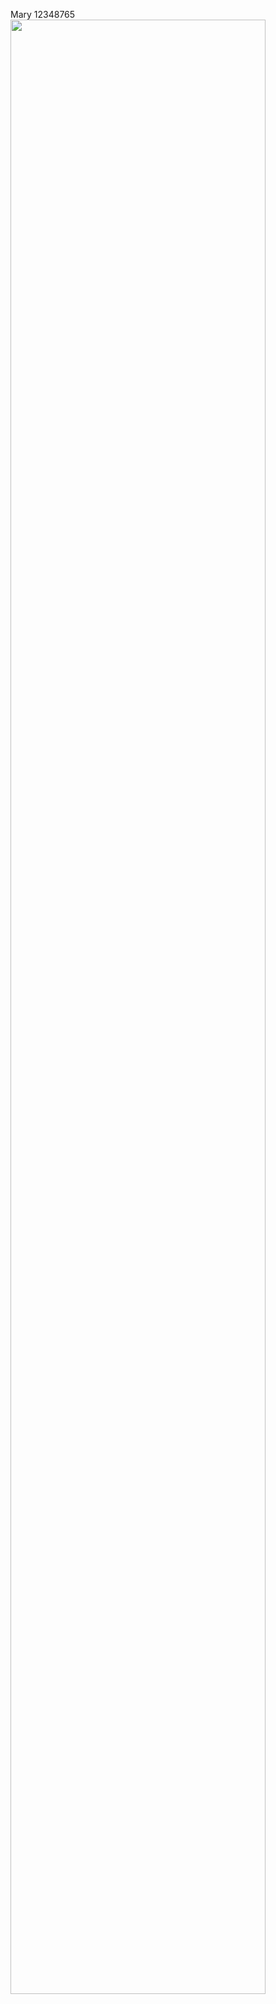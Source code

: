 Mary
12348765
<img src="https://user-images.githubusercontent.com/71419372/93415571-676b5a80-f8d6-11ea-86c1-bdc7195ae019.png" width="90%"></img> 